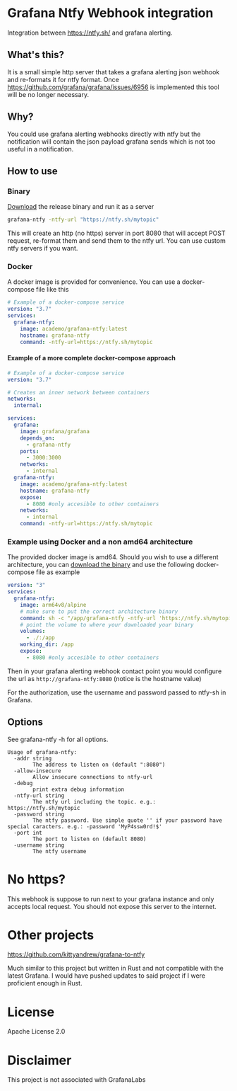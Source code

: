 # Grafana Ntfy Webhook integration

Integration between https://ntfy.sh/ and grafana alerting.

## What's this?

It is a small simple http server that takes a grafana alerting json webhook and re-formats it for ntfy format.
Once https://github.com/grafana/grafana/issues/6956 is implemented this tool will be no longer necessary.

## Why?

You could use grafana alerting webhooks directly with ntfy but the notification will contain the json payload grafana sends which is not too useful in a notification.

## How to use

### Binary

[Download](https://github.com/academo/grafana-alerting-ntfy-webhook-integration/releases/) the release binary and run it as a server

```bash
grafana-ntfy -ntfy-url "https://ntfy.sh/mytopic"

```

This will create an http (no https) server in port 8080 that will accept POST request, re-format them and send them to the ntfy url. You can use custom ntfy servers if you want.

### Docker

A docker image is provided for convenience. You can use a docker-compose file like this

```yaml
# Example of a docker-compose service
version: "3.7"
services:
  grafana-ntfy:
    image: academo/grafana-ntfy:latest
    hostname: grafana-ntfy
    command: -ntfy-url=https://ntfy.sh/mytopic
```

#### Example of a more complete docker-compose approach

```yaml
# Example of a docker-compose service
version: "3.7"

# Creates an inner network between containers
networks:
  internal:

services:
  grafana:
    image: grafana/grafana
    depends_on:
      - grafana-ntfy
    ports:
      - 3000:3000
    networks:
      - internal
  grafana-ntfy:
    image: academo/grafana-ntfy:latest
    hostname: grafana-ntfy
    expose:
      - 8080 #only accesible to other containers
    networks:
      - internal
    command: -ntfy-url=https://ntfy.sh/mytopic
```

### Example using Docker and a non amd64 architecture

The provided docker image is amd64. Should you wish to use a different architecture, you can [download the binary](https://github.com/academo/grafana-alerting-ntfy-webhook-integration/releases) and use the following docker-compose file as example

```yaml
version: "3"
services:
  grafana-ntfy:
    image: arm64v8/alpine
    # make sure to put the correct architecture binary
    command: sh -c "/app/grafana-ntfy -ntfy-url 'https://ntfy.sh/mytopic'"
    # point the volume to where your downloaded your binary
    volumes:
      - ./:/app
    working_dir: /app
    expose:
      - 8080 #only accesible to other containers
```

Then in your grafana alerting webhook contact point you would configure the url as `http://grafana-ntfy:8080` (notice is the hostname value)

For the authorization, use the username and password passed to ntfy-sh in Grafana.

## Options

See grafana-ntfy -h for all options.

```
Usage of grafana-ntfy:
  -addr string
        The address to listen on (default ":8080")
  -allow-insecure
        Allow insecure connections to ntfy-url
  -debug
        print extra debug information
  -ntfy-url string
        The ntfy url including the topic. e.g.: https://ntfy.sh/mytopic
  -password string
        The ntfy password. Use simple quote '' if your password have special caracters. e.g.: -password 'MyP4ssw0rd!$'
  -port int
        The port to listen on (default 8080)
  -username string
        The ntfy username
```

# No https?

This webhook is suppose to run next to your grafana instance and only accepts local request. You should not expose this server to the internet.

# Other projects

https://github.com/kittyandrew/grafana-to-ntfy

Much similar to this project but written in Rust and not compatible with the latest Grafana. I would have pushed updates to said project if I were proficient enough in Rust.

# License

Apache License 2.0

# Disclaimer

This project is not associated with GrafanaLabs
